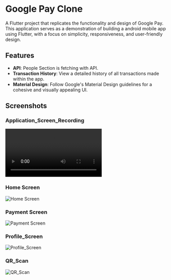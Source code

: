 # Google Pay Clone

A Flutter project that replicates the functionality and design of Google Pay. This application serves as a demonstration of building a android mobile app using Flutter, with a focus on simplicity, responsiveness, and user-friendly design.

## Features

- **API**: People Section is fetching with API.
- **Transaction History**: View a detailed history of all transactions made within the app.
- **Material Design**: Follow Google's Material Design guidelines for a cohesive and visually appealing UI.

## Screenshots

### Application_Screen_Recording
![Application_Screen_Recording](https://github.com/jaydeep6122/GooglePay_Clone/blob/main/Screenshots/Video.mp4)

### Home Screen
![Home Screen](https://github.com/jaydeep6122/GooglePay_Clone/blob/main/Screenshots/Screenshot_20240109_221526.jpg)

### Payment Screen
![Payment Screen](https://github.com/jaydeep6122/GooglePay_Clone/blob/main/Screenshots/Screenshot_20240109_221534.jpg)

### Profile_Screen
![Profile_Screen](https://github.com/jaydeep6122/GooglePay_Clone/blob/main/Screenshots/Screenshot_20240109_221552.jpg)

### QR_Scan
![QR_Scan](https://github.com/jaydeep6122/GooglePay_Clone/blob/main/Screenshots/QRScanner.jpg)

